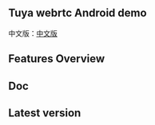 ## Tuya webrtc Android demo

中文版：[中文版](README-zh.md)

## Features Overview


## Doc


## Latest version
